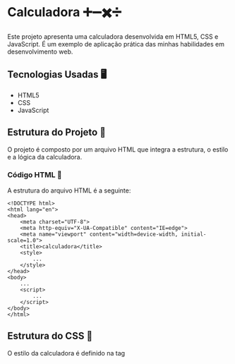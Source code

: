# Calculadora ➕➖✖️➗

Este projeto apresenta uma calculadora desenvolvida em HTML5, CSS e JavaScript. É um exemplo de aplicação prática das minhas habilidades em desenvolvimento web.

## Tecnologias Usadas 🖥️

- HTML5
- CSS
- JavaScript

## Estrutura do Projeto 📘

O projeto é composto por um arquivo HTML que integra a estrutura, o estilo e a lógica da calculadora.

### Código HTML 📖

A estrutura do arquivo HTML é a seguinte:

```
<!DOCTYPE html>
<html lang="en">
<head>
    <meta charset="UTF-8">
    <meta http-equiv="X-UA-Compatible" content="IE=edge">
    <meta name="viewport" content="width=device-width, initial-scale=1.0">
    <title>calculadora</title>
    <style>
        ...
    </style>
</head>
<body>
    ...
    <script>
        ...
    </script>
</body>
</html>
```

## Estrutura do CSS 🎨

O estilo da calculadora é definido na tag <style> do cabeçalho:

```
*{
    margin: 0;
    padding: 0;
}

.fundo {
    background-image: linear-gradient(45deg, black, aquamarine);
    height: 100vh;
    color: white;
    font-family: Arial, Helvetica, sans-serif;
    text-align: center;
}

.calculator {
    position: absolute;
    background-color: rgba(0, 0, 0, 0.9);
    top: 50%;
    left: 50%;
    transform: translate(-50%, -50%);
    border-radius: 15px;
    padding: 15px;
}

.botao {
    width: 50px;
    height: 50px;
    font-size: 25px;
    margin: 3px;
    cursor: pointer;
    background-color: rgb(31, 31, 31);
    border: none;
    color: #fff;
}

.botao:hover {
    background-color: rgb(2, 2, 2);
}

#resultado {
    width: 207px;
    height: 30px;
    margin: 5px;
    font-size: 25px;
    background-color: rgb(12, 12, 12);
    color: white;
    text-align: right;
    padding: 5px;
}
```

## Funcionalidade JavaScript ☕
A lógica da calculadora é implementada através de funções JavaScript:

```
function insert(num) {
    var numero = document.getElementById('resultado').innerHTML;
    document.getElementById('resultado').innerHTML = numero + num;
}

function clean() {
    document.getElementById('resultado').innerHTML = "";
}

function back() {
    var resultado = document.getElementById('resultado').innerHTML;
    document.getElementById('resultado').innerHTML = resultado.substring(0, resultado.length - 1);
}

function calcular() {
    var resultado = document.getElementById('resultado').innerHTML;
    if (resultado) {
        document.getElementById('resultado').innerHTML = eval(resultado);
    } else {
        document.getElementById('resultado').innerHTML = "tem nada ai o";
    }
}
```

## Como Executar❔ :
1. Clone o repositório.
2. Abra o arquivo HTML em um navegador.

## Considerações Finais 🤔
Este projeto é uma demonstração de como integrar HTML, CSS e JavaScript para criar aplicações interativas, foi um dos meus primeiros contatos com estas tecnologias.<br><br>
Estou sempre buscando aprimorar minhas habilidades e desenvolver projetos ainda mais desafiadores.

